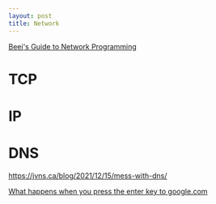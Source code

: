 ```yaml
---
layout: post
title: Network
---
```


[Beej's Guide to Network Programming](https://beej.us/guide/bgnet/html/)

# TCP

# IP

# DNS
https://jvns.ca/blog/2021/12/15/mess-with-dns/

[What happens when you press the enter key to google.com](https://github.com/alex/what-happens-when)